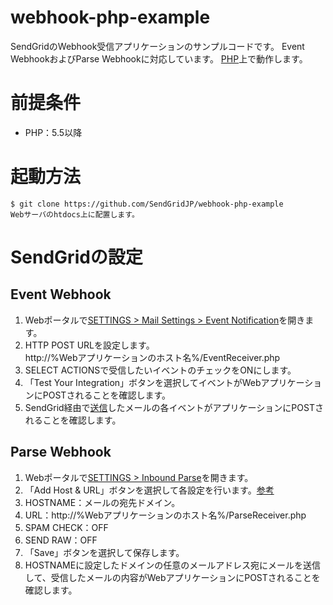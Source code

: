 # webhook-php-example

SendGridのWebhook受信アプリケーションのサンプルコードです。
Event WebhookおよびParse Webhookに対応しています。
[PHP](https://secure.php.net/manual/ja/index.php)上で動作します。

# 前提条件
- PHP：5.5以降

# 起動方法
```
$ git clone https://github.com/SendGridJP/webhook-php-example
Webサーバのhtdocs上に配置します。
```

# SendGridの設定
## Event Webhook
1. Webポータルで[SETTINGS > Mail Settings > Event Notification](https://app.sendgrid.com/settings/mail_settings)を開きます。
1. HTTP POST URLを設定します。  
http://%Webアプリケーションのホスト名%/EventReceiver.php
1. SELECT ACTIONSで受信したいイベントのチェックをONにします。
1. 「Test Your Integration」ボタンを選択してイベントがWebアプリケーションにPOSTされることを確認します。
1. SendGrid経由で[送信](https://sendgrid.com/docs/API_Reference/Web_API/mail.html)したメールの各イベントがアプリケーションにPOSTされることを確認します。

## Parse Webhook
1. Webポータルで[SETTINGS > Inbound Parse](https://app.sendgrid.com/settings/parse)を開きます。
1. 「Add Host & URL」ボタンを選択して各設定を行います。[参考](https://sendgrid.kke.co.jp/blog/?p=827)
  1. HOSTNAME：メールの宛先ドメイン。
  1. URL：http://%Webアプリケーションのホスト名%/ParseReceiver.php
  1. SPAM CHECK：OFF
  1. SEND RAW：OFF
1. 「Save」ボタンを選択して保存します。
1. HOSTNAMEに設定したドメインの任意のメールアドレス宛にメールを送信して、受信したメールの内容がWebアプリケーションにPOSTされることを確認します。
